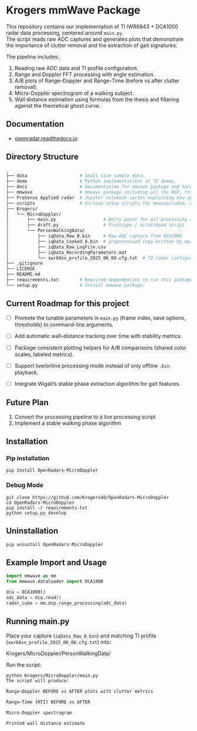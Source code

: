 # Krogers mmWave Package


This repository contains our implementation of TI IWR6843 + DCA1000 radar data processing, centered around `main.py`.  
The script reads raw ADC captures and generates plots that demonstrate the importance of clutter removal and the extraction of gait signatures.  

The pipeline includes:
1. Reading raw ADC data and TI profile configuration.
2. Range and Doppler FFT processing with angle estimation.
3. A/B plots of Range–Doppler and Range–Time (before vs after clutter removal).
4. Micro-Doppler spectrogram of a walking subject.
5. Wall distance estimation using formulas from the thesis and filtering against the theoretical ghost curve.

## Documentation
- [openradar.readthedocs.io](https://openradar.readthedocs.io)

## Directory Structure
```bash
.
├── data                    # Small size sample data.
├── demo                    # Python implementations of TI demos.
├── docs                    # Documentation for mmwave package and hardware setup.
├── mmwave                  # mmwave package including all the DSP, tracking, etc algorithms.
├── PreSense Applied radar  # Jupyter notebook series explaining how apply radar concepts to real data
├── scripts                 # Various setup scripts for mmwavestudio, etc
├── Krogers/
│   └── MicroDoppler/
│       ├── main.py                  # Entry point for all processing and plots
│       ├── draft.py                 # Prototype / scratchpad script
│       └── PersonWalkingData/
│           ├── iqData_Raw_0.bin     # Raw ADC capture from DCA1000
│           ├── iqData_Cooked_0.bin  # preprocessed copy written by main.py
│           ├── iqData_Raw_LogFile.csv
│           ├── iqData_RecordingParameters.mat
│           └── xwr68xx_profile_2025_06_08.cfg.txt  # TI radar configuration file
├── .gitignore
├── LICENSE
├── README.md
├── requirements.txt        # Required dependencies to run this package.
└── setup.py                # Install mmwave package.
```

## Current Roadmap for this project
- [ ] Promote the tunable parameters in `main.py` (frame index, save options, thresholds) to command-line arguments.
- [ ] Add automatic wall-distance tracking over time with stability metrics.
- [ ] Package consistent plotting helpers for A/B comparisons (shared color scales, labeled metrics).
- [ ] Support live/online processing mode instead of only offline `.bin` playback.
- [ ] Integrate Wigait’s stable phase extraction algorithm for gait features.


## Future Plan
1. Convert the processing pipeline to a live processing script
2. Implement a stable walking phase algorithm


## Installation

### Pip installation
```
pip install OpenRadars-MicroDoppler
```

### Debug Mode
```
git clone https://github.com/Krogers48/OpenRadars-MicroDoppler
cd OpenRadars-MicroDoppler
pip install -r requirements.txt
python setup.py develop
```

## Uninstallation

```
pip uninstall OpenRadars-MicroDoppler
```

## Example Import and Usage

```python
import mmwave as mm
from mmwave.dataloader import DCA1000

dca = DCA1000()
adc_data = dca.read()
radar_cube = mm.dsp.range_processing(adc_data)
```

## Running main.py

Place your capture (`iqData_Raw_0.bin`) and matching TI profile (`xwr68xx_profile_2025_06_08.cfg.txt`) into:


Krogers/MicroDoppler/PersonWalkingData/

Run the script:

```bash
python Krogers/MicroDoppler/main.py
The script will produce:

Range–Doppler BEFORE vs AFTER plots with clutter metrics

Range–Time (RTI) BEFORE vs AFTER

Micro-Doppler spectrogram

Printed wall distance estimate

```
